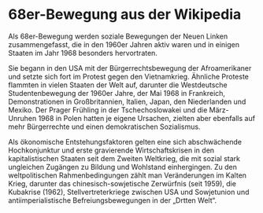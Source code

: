 # 68er-Bewegung aus der Wikipedia

Als 68er-Bewegung werden soziale Bewegungen der Neuen Linken zusammengefasst, die in den 1960er Jahren aktiv waren und in einigen Staaten im Jahr 1968 besonders hervortraten.

Sie begann in den USA mit der Bürgerrechtsbewegung der Afroamerikaner und setzte sich fort im Protest gegen den Vietnamkrieg. Ähnliche Proteste flammten in vielen Staaten der Welt auf, darunter die Westdeutsche Studentenbewegung der 1960er Jahre, der Mai 1968 in Frankreich, Demonstrationen in Großbritannien, Italien, Japan, den Niederlanden und Mexiko. Der Prager Frühling in der Tschechoslowakei und die März-Unruhen 1968 in Polen hatten je eigene Ursachen, zielten aber ebenfalls auf mehr Bürgerrechte und einen demokratischen Sozialismus.

Als ökonomische Entstehungsfaktoren gelten eine sich abschwächende Hochkonjunktur und erste gravierende Wirtschaftskrisen in den kapitalistischen Staaten seit dem Zweiten Weltkrieg, die mit sozial stark ungleichen Zugängen zu Bildung und Wohlstand einhergingen. Zu den weltpolitischen Rahmenbedingungen zählt man Veränderungen im Kalten Krieg, darunter das chinesisch-sowjetische Zerwürfnis (seit 1959), die Kubakrise (1962), Stellvertreterkriege zwischen USA und Sowjetunion und antiimperialistische Befreiungsbewegungen in der „Drtten Welt“.
